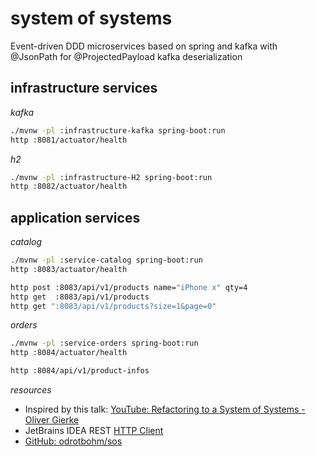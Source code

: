 # system of systems
Event-driven DDD microservices based on spring and kafka with @JsonPath for @ProjectedPayload kafka deserialization

## infrastructure services

_kafka_

```bash
./mvnw -pl :infrastructure-kafka spring-boot:run
http :8081/actuator/health
```

_h2_

```bash
./mvnw -pl :infrastructure-H2 spring-boot:run
http :8082/actuator/health
```

## application services

_catalog_

```bash
./mvnw -pl :service-catalog spring-boot:run
http :8083/actuator/health

http post :8083/api/v1/products name="iPhone x" qty=4
http get  :8083/api/v1/products
http get ":8083/api/v1/products?size=1&page=0"
```

_orders_

```bash
./mvnw -pl :service-orders spring-boot:run
http :8084/actuator/health

http :8084/api/v1/product-infos
```

_resources_

* Inspired by this talk: [YouTube: Refactoring to a System of Systems - Oliver Gierke](https://www.youtube.com/watch?v=VWefNT8Lb74)
* JetBrains IDEA REST [HTTP Client](https://blog.jetbrains.com/phpstorm/2018/04/easier-start-with-the-http-client/)
* [GitHub: odrotbohm/sos](https://github.com/odrotbohm/sos/tree/master/30-messaging-sos)
